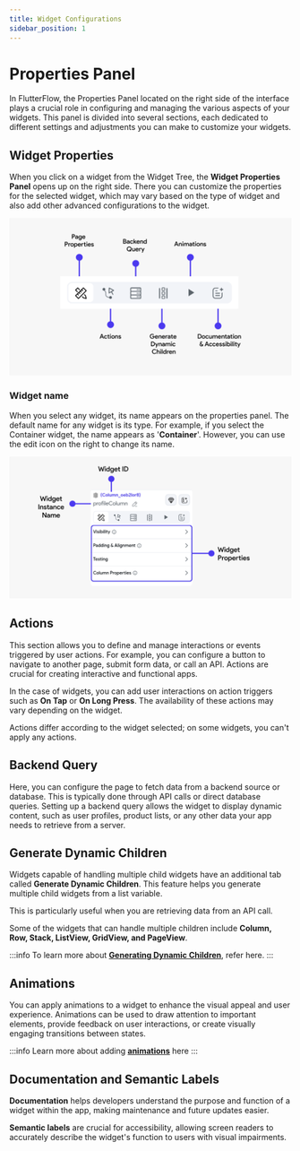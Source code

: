 ```yaml
---
title: Widget Configurations
sidebar_position: 1
---
```


# Properties Panel

In FlutterFlow, the Properties Panel located on the right side of the interface plays a crucial role
in configuring and managing the various aspects of your widgets. This panel is divided into several
sections, each dedicated to different settings and adjustments you can make to customize your
widgets.

## Widget Properties

When you click on a widget from the Widget Tree, the **Widget Properties Panel** opens up on the
right side. There you can customize the properties for the selected widget, which may vary
based on the type of widget and also add other advanced configurations to the widget.

![advanced-configs-widgets.png](../imgs/advanced-configs-widgets.png)

### Widget name

When you select any widget, its name appears on the properties panel. The default name for any
widget is its type. For example, if you select the Container widget, the name appears as '**Container**'. However, you can use the edit icon on the right to change its name.

![widget-properties.png](../imgs/widget-properties.png)

## Actions

This section allows you to define and manage interactions or events triggered by user actions. For
example, you can configure a button to navigate to another page, submit form data, or call an API.
Actions are crucial for creating interactive and functional apps.

In the case of widgets, you can add user interactions on action triggers such as **On Tap** or **On
Long
Press**. The availability of these actions may vary depending on the widget.

Actions differ according to the widget selected; on some widgets, you can't apply any actions.

## Backend Query

Here, you can configure the page to fetch data from a backend source or database. This is
typically done through API calls or direct database queries. Setting up a backend query allows
the widget to display dynamic content, such as user profiles, product lists, or any other data your
app needs to retrieve from a server.

## Generate Dynamic Children

Widgets capable of handling multiple child widgets have an additional tab called **Generate Dynamic
Children**. This feature helps you generate multiple child widgets from a list variable.

This is particularly useful when you are retrieving data from an API call.

Some of the widgets that can handle multiple children include **Column, Row, Stack, ListView,
GridView, and PageView**.

:::info
To learn more about [**Generating Dynamic Children**](generate-dynamic-children), refer here.
:::

## Animations
You can apply animations to a widget to enhance the visual appeal and user experience. Animations can be used to draw attention to important elements, provide feedback on user interactions, or create visually engaging transitions between states. 

:::info
Learn more about adding **[animations](#)** here
:::

## Documentation and Semantic Labels
**Documentation** helps developers understand the purpose and function of a widget within the app, 
making maintenance and future updates easier.

**Semantic labels** are crucial for accessibility, allowing screen readers to accurately describe 
the widget's function to users with visual impairments.